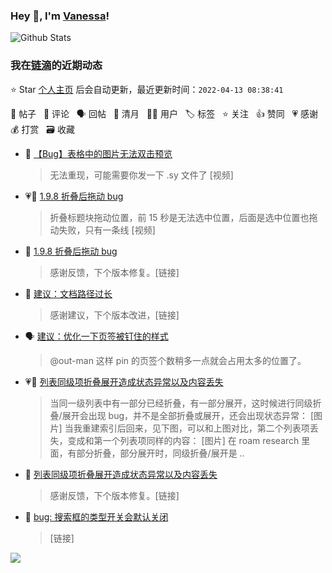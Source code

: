 ### Hey 👋, I'm [Vanessa](http://vanessa.b3log.org/)!

![Github Stats](https://github-readme-stats.vercel.app/api?username=Vanessa219&show_icons=true)

<!--events start -->

### 我在[链滴](https://ld246.com)的近期动态

⭐️ Star [个人主页](https://github.com/Vanessa219/Vanessa219) 后会自动更新，最近更新时间：`2022-04-13 08:38:41`

📝 帖子 &nbsp; 💬 评论 &nbsp; 🗣 回帖 &nbsp; 🌙 清月 &nbsp; 👨‍💻 用户 &nbsp; 🏷️ 标签 &nbsp; ⭐️ 关注 &nbsp; 👍 赞同 &nbsp; 💗 感谢 &nbsp; 💰 打赏 &nbsp; 🗃 收藏

* 💬 [【Bug】表格中的图片无法双击预览](https://ld246.com/article/1649663158910/comment/1649682757451#comments)

  > 无法重现，可能需要你发一下 .sy 文件了 [视频]
* 💗📝 [1.9.8 折叠后拖动 bug](https://ld246.com/article/1649638389841)

  > 折叠标题块拖动位置，前 15 秒是无法选中位置，后面是选中位置也拖动失败，只有一条线 [视频]
* 💬 [1.9.8 折叠后拖动 bug](https://ld246.com/article/1649638389841/comment/1649641736903#comments)

  > 感谢反馈，下个版本修复。[链接]
* 💬 [建议：文档路径过长](https://ld246.com/article/1649612370474/comment/1649638849296#comments)

  > 感谢建议，下个版本改进，[链接]
* 🗣 [建议：优化一下页签被钉住的样式](https://ld246.com/article/1649385058864/comment/1649391592543#comments)

  > @out-man 这样 pin 的页签个数稍多一点就会占用太多的位置了。
* 💗📝 [列表同级项折叠展开造成状态异常以及内容丢失](https://ld246.com/article/1649490480640)

  > 当同一级列表中有一部分已经折叠，有一部分展开，这时候进行同级折叠/展开会出现 bug，并不是全部折叠或展开，还会出现状态异常： [图片] 当我重建索引后回来，见下图，可以和上图对比，第二个列表项丢失，变成和第一个列表项同样的内容： [图片] 在 roam research 里面，有部分折叠，部分展开时，同级折叠/展开是 ..
* 💬 [列表同级项折叠展开造成状态异常以及内容丢失](https://ld246.com/article/1649490480640/comment/1649517872720#comments)

  > 感谢反馈，下个版本修复。[链接]
* 💬 [bug: 搜索框的类型开关会默认关闭](https://ld246.com/article/1649303027688/comment/1649471989137#comments)

  > [链接]


<!--events end -->

<a title="Hits" target="_blank" href="https://github.com/Vanessa219/Vanessa219"><img src="https://hits.b3log.org/Vanessa219/Vanessa219.svg"></a>
